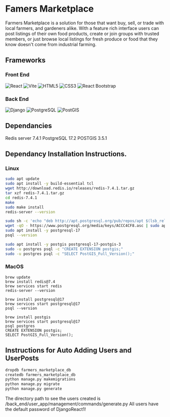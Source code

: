 # Famers Marketplace
Farmers Marketplace is a solution for those that want buy, sell, or trade with local farmers, and gardeners alike. With a feature rich interface users can post listings of their own food products, create or join groups with trusted members, or just browse local listings for fresh produce or food that they know doesn't come from industrial farming. 

## Frameworks

### Front End
![React](https://img.shields.io/badge/React-20232A?style=for-the-badge&logo=react&logoColor=61DAFB)
![Vite](https://img.shields.io/badge/Vite-646CFF?style=for-the-badge&logo=vite&logoColor=white)
![HTML5](https://img.shields.io/badge/HTML5-E34F26?style=for-the-badge&logo=html5&logoColor=white)
![CSS3](https://img.shields.io/badge/CSS3-1572B6?style=for-the-badge&logo=css3&logoColor=white)
![React Bootstrap](https://img.shields.io/badge/React%20Bootstrap-563D7C?style=for-the-badge&logo=bootstrap&logoColor=white)

### Back End
![Django](https://img.shields.io/badge/Django-092E20?style=for-the-badge&logo=django&logoColor=white)
![PostgreSQL](https://img.shields.io/badge/PostgreSQL-336791?style=for-the-badge&logo=postgresql&logoColor=white)
![PostGIS](https://img.shields.io/badge/PostGIS-4183C4?style=for-the-badge&logo=postgis&logoColor=white)

## Dependancies
Redis server 7.4.1
PostgreSQL 17.2
POSTGIS 3.5.1

## Dependancy Installation Instructions.

### Linux
```bash
sudo apt update
sudo apt install -y build-essential tcl
wget http://download.redis.io/releases/redis-7.4.1.tar.gz
tar xzf redis-7.4.1.tar.gz
cd redis-7.4.1
make
sudo make install
redis-server --version  

sudo sh -c 'echo "deb http://apt.postgresql.org/pub/repos/apt $(lsb_release -cs)-pgdg main" > /etc/apt/sources.list.d/pgdg.list'
wget -qO - https://www.postgresql.org/media/keys/ACCC4CF8.asc | sudo apt-key add -
sudo apt install -y postgresql-17
psql --version

sudo apt install -y postgis postgresql-17-postgis-3
sudo -u postgres psql -c "CREATE EXTENSION postgis;"
sudo -u postgres psql -c "SELECT PostGIS_Full_Version();"
```

### MacOS
```
brew update
brew install redis@7.4
brew services start redis
redis-server --version

brew install postgresql@17
brew services start postgresql@17
psql --version

brew install postgis
brew services start postgresql@17
psql postgres
CREATE EXTENSION postgis;
SELECT PostGIS_Full_Version();
```

## Instructions for Auto Adding Users and UserPosts
```bash
dropdb farmers_marketplace_db
createdb farmers_marketplace_db
python manage.py makemigrations
python manage.py migrate
python manage.py generate
```

The directory path to see the users created is /back_end/user_app/management/commands/generate.py
All users have the default password of DjangoReact1!
